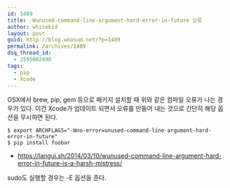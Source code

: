 ```yaml
---
id: 1489
title: -Wunused-command-line-argument-hard-error-in-future 오류
author: whitekid
layout: post
guid: http://blog.woosum.net/?p=1489
permalink: /archives/1489
dsq_thread_id:
  - 2595002490
tags:
  - pip
  - Xcode
---
```

OSX에서 brew, pip, gem 등으로 패키지 설치할 때 위와 같은 컴파일 오류가 나는 경우가 있다. 이건 Xcode가 업데이트 되면서 오류를 만들어 내는 것으로 간단히 해당 옵션을 무시하면 된다.

    $ export ARCHFLAGS="-Wno-error=unused-command-line-argument-hard-error-in-future"
    $ pip install foobar

  * https://langui.sh/2014/03/10/wunused-command-line-argument-hard-error-in-future-is-a-harsh-mistress/

sudo도 실행할 경우는 -E 옵션을 준다.